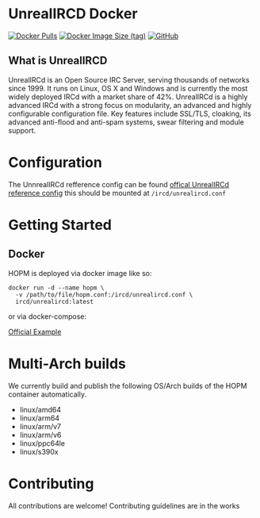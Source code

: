 # UnrealIRCD Docker
[![Docker Pulls](https://img.shields.io/docker/pulls/ircd/unrealircd?style=for-the-badge)](https://hub.docker.com/r/ircd/unrealircd)
[![Docker Image Size (tag)](https://img.shields.io/docker/image-size/ircd/unrealircd/latest?style=for-the-badge)](https://hub.docker.com/r/ircd/unrealircd/tags)
[![GitHub](https://img.shields.io/github/license/adamus1red/docker-unrealircd?style=for-the-badge)](https://github.com/adamus1red/docker-unrealircd)
## What is UnrealIRCD
UnrealIRCd is an Open Source IRC Server, serving thousands of networks since 1999. It runs on Linux, OS X and Windows and is currently the most widely deployed IRCd with a market share of 42%. UnrealIRCd is a highly advanced IRCd with a strong focus on modularity, an advanced and highly configurable configuration file. Key features include SSL/TLS, cloaking, its advanced anti-flood and anti-spam systems, swear filtering and module support. 

# Configuration

The UnnrealIRCd refference config can be found [offical UnrealIRCd reference config](https://raw.githubusercontent.com/unrealircd/unrealircd/unreal50/doc/conf/examples/example.conf) this should be mounted at `/ircd/unrealircd.conf`

# Getting Started

## Docker

HOPM is deployed via docker image like so:

```
docker run -d --name hopm \
  -v /path/to/file/hopm.conf:/ircd/unrealircd.conf \
  ircd/unrealircd:latest
```

or via docker-compose:

[Official Example](https://github.com/adamus1red/docker-unrealircd/blob/main/docker-compose.yml)

# Multi-Arch builds

We currently build and publish the following OS/Arch builds of the HOPM container automatically.
* linux/amd64
* linux/arm64
* linux/arm/v7
* linux/arm/v6
* linux/ppc64le
* linux/s390x

# Contributing

All contributions are welcome! Contributing guidelines are in the works
